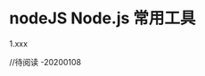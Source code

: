 <!--
 * @Descripttion: 
 * @version: 
 * @Author: wenq
 * @Date: 2020-01-01 19:55:03
 * @LastEditors  : wenq
 * @LastEditTime : 2020-01-08 21:48:41
 -->
# nodeJS Node.js 常用工具

1.xxx

//待阅读 -20200108